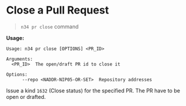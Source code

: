 # Close a Pull Request

> `n34 pr close` command

**Usage:**
```
Usage: n34 pr close [OPTIONS] <PR_ID>

Arguments:
  <PR_ID>  The open/draft PR id to close it

Options:
      --repo <NADDR-NIP05-OR-SET>  Repository addresses
```

Issue a kind `1632` (Close status) for the specified PR. The PR have to be open
or drafted.

